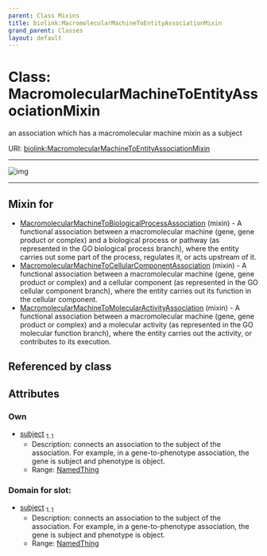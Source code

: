 ```yaml
---
parent: Class Mixins
title: biolink:MacromolecularMachineToEntityAssociationMixin
grand_parent: Classes
layout: default
---
```


# Class: MacromolecularMachineToEntityAssociationMixin


an association which has a macromolecular machine mixin as a subject

URI: [biolink:MacromolecularMachineToEntityAssociationMixin](https://w3id.org/biolink/MacromolecularMachineToEntityAssociationMixin)


---

![img](https://yuml.me/diagram/nofunky;dir:TB/class/[NamedThing],[NamedThing]%3Csubject%201..1-%20[MacromolecularMachineToEntityAssociationMixin],[MacromolecularMachineToMolecularActivityAssociation]uses%20-.-%3E[MacromolecularMachineToEntityAssociationMixin],[MacromolecularMachineToCellularComponentAssociation]uses%20-.-%3E[MacromolecularMachineToEntityAssociationMixin],[MacromolecularMachineToBiologicalProcessAssociation]uses%20-.-%3E[MacromolecularMachineToEntityAssociationMixin],[MacromolecularMachineToMolecularActivityAssociation],[MacromolecularMachineToCellularComponentAssociation],[MacromolecularMachineToBiologicalProcessAssociation])

---


## Mixin for

 * [MacromolecularMachineToBiologicalProcessAssociation](MacromolecularMachineToBiologicalProcessAssociation.md) (mixin)  - A functional association between a macromolecular machine (gene, gene product or complex) and a biological process or pathway (as represented in the GO biological process branch), where the entity carries out some part of the process, regulates it, or acts upstream of it.
 * [MacromolecularMachineToCellularComponentAssociation](MacromolecularMachineToCellularComponentAssociation.md) (mixin)  - A functional association between a macromolecular machine (gene, gene product or complex) and a cellular component (as represented in the GO cellular component branch), where the entity carries out its function in the cellular component.
 * [MacromolecularMachineToMolecularActivityAssociation](MacromolecularMachineToMolecularActivityAssociation.md) (mixin)  - A functional association between a macromolecular machine (gene, gene product or complex) and a molecular activity (as represented in the GO molecular function branch), where the entity carries out the activity, or contributes to its execution.

## Referenced by class


## Attributes


### Own

 * [subject](subject.md)  <sub>1..1</sub>
     * Description: connects an association to the subject of the association. For example, in a gene-to-phenotype association, the gene is subject and phenotype is object.
     * Range: [NamedThing](NamedThing.md)

### Domain for slot:

 * [subject](subject.md)  <sub>1..1</sub>
     * Description: connects an association to the subject of the association. For example, in a gene-to-phenotype association, the gene is subject and phenotype is object.
     * Range: [NamedThing](NamedThing.md)
